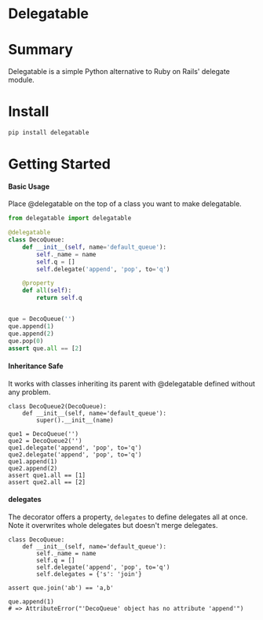 # Delegatable


# Summary

Delegatable is a simple Python alternative to Ruby on Rails' delegate module.


# Install
```sh
pip install delegatable
```

# Getting Started

#### Basic Usage

Place @delegatable on the top of a class you want to make delegatable.

```python
from delegatable import delegatable

@delegatable
class DecoQueue:
    def __init__(self, name='default_queue'):
        self._name = name
        self.q = []
        self.delegate('append', 'pop', to='q')

    @property
    def all(self):
        return self.q


que = DecoQueue('')
que.append(1)
que.append(2)
que.pop(0)
assert que.all == [2]
```


#### Inheritance Safe

It works with classes inheriting its parent with @delegatable defined without any problem.
```
class DecoQueue2(DecoQueue):
    def __init__(self, name='default_queue'):
        super().__init__(name)

que1 = DecoQueue('')
que2 = DecoQueue2('')
que1.delegate('append', 'pop', to='q')
que2.delegate('append', 'pop', to='q')
que1.append(1)
que2.append(2)
assert que1.all == [1]
assert que2.all == [2]
```


#### delegates

The decorator offers a property, `delegates` to define delegates all at once. Note it overwrites whole delegates but doesn't merge delegates.


```
class DecoQueue:
    def __init__(self, name='default_queue'):
        self._name = name
        self.q = []
        self.delegate('append', 'pop', to='q')
        self.delegates = {'s': 'join'}

assert que.join('ab') == 'a,b'

que.append(1)
# => AttributeError("'DecoQueue' object has no attribute 'append'")
```

